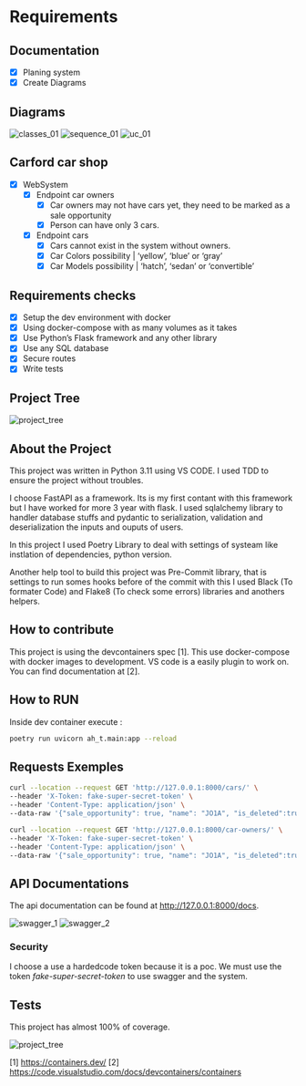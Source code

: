 # Requirements

## Documentation

- [X] Planing system
- [X] Create Diagrams

## Diagrams

![classes_01](docs/out/docs/diagrams/carford_car_shop_database.png)
![sequence_01](docs/out/docs/diagrams/auth_request_sequence.png)
![uc_01](docs/out/docs/diagrams/use_cases_endpoints.png)


## Carford car shop

- [X] WebSystem
    - [X] Endpoint car owners
        - [X] Car owners may not have cars yet, they need to be marked as a sale opportunity
        - [X] Person can have only 3 cars.
    - [X] Endpoint cars
        - [X] Cars cannot exist in the system without owners.
        - [X] Car Colors possibility | ‘yellow’, ‘blue’ or ‘gray’
        - [X] Car Models possibility | ‘hatch’, ‘sedan’ or ‘convertible’

## Requirements checks

- [X] Setup the dev environment with docker
- [X] Using docker-compose with as many volumes as it takes
- [X] Use Python’s Flask framework and any other library
- [X] Use any SQL database
- [X] Secure routes
- [X] Write tests

## Project Tree

![project_tree](docs/images/project_tree.png)

## About the Project

This project was written in Python 3.11 using VS CODE. I used TDD to ensure the project without troubles.

I choose FastAPI as a framework. Its is my first contant with this framework but I have worked for more 3 year with flask. I used sqlalchemy library to handler database stuffs and pydantic to serialization, validation and deserialization the inputs and ouputs of users.

In this project I used Poetry Library to deal with settings of systeam like instlation of dependencies, python version.

Another help tool to build this project was Pre-Commit library, that is settings to run somes hooks before of the commit with this I used Black (To formater Code) and Flake8 (To check some errors) libraries and anothers helpers.

## How to contribute

This project is using the devcontainers spec [1]. This use docker-compose with docker images to development.
VS code is a easily plugin to work on. You can find documentation at [2].

## How to RUN

Inside dev container execute :

```bash
poetry run uvicorn ah_t.main:app --reload
```
## Requests Exemples

```bash
curl --location --request GET 'http://127.0.0.1:8000/cars/' \
--header 'X-Token: fake-super-secret-token' \
--header 'Content-Type: application/json' \
--data-raw '{"sale_opportunity": true, "name": "JO1A", "is_deleted":true}'
```

```bash
curl --location --request GET 'http://127.0.0.1:8000/car-owners/' \
--header 'X-Token: fake-super-secret-token' \
--header 'Content-Type: application/json' \
--data-raw '{"sale_opportunity": true, "name": "JO1A", "is_deleted":true}'
```

## API Documentations

The api documentation can be found at http://127.0.0.1:8000/docs.

![swagger_1](docs/images/swagger_1.png)
![swagger_2](docs/images/swagger_2.png)

### Security

I choose a use a hardedcode token because it is a poc. We must use the token *fake-super-secret-token* to use
swagger and the system.

## Tests

This project has almost 100% of coverage.

![project_tree](docs/images/test_coverage.png)

[1] https://containers.dev/
[2] https://code.visualstudio.com/docs/devcontainers/containers
